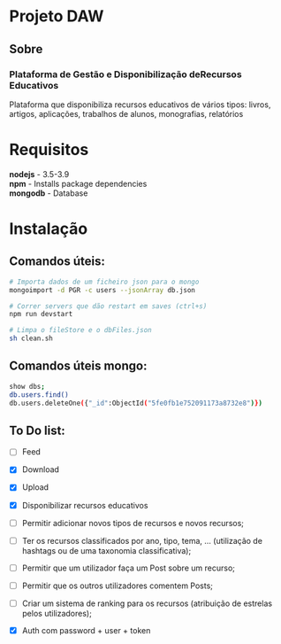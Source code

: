 # Projeto DAW

## Sobre
### Plataforma de Gestão e Disponibilização deRecursos Educativos
Plataforma que disponibiliza recursos educativos de vários tipos: livros, artigos, aplicações, trabalhos de alunos, monografias, relatórios

# Requisitos

**nodejs** - 3.5-3.9 </br>
**npm** - Installs package dependencies</br>
**mongodb** - Database</br>

# Instalação


## Comandos úteis:

```bash
# Importa dados de um ficheiro json para o mongo
mongoimport -d PGR -c users --jsonArray db.json

# Correr servers que dão restart em saves (ctrl+s)
npm run devstart

# Limpa o fileStore e o dbFiles.json
sh clean.sh
```

## Comandos úteis mongo:

```bash
show dbs;
db.users.find()
db.users.deleteOne({"_id":ObjectId("5fe0fb1e752091173a8732e8")})
```

## To Do list:
- [ ] Feed
- [X] Download
- [X] Upload
- [X] Disponibilizar recursos educativos 
- [ ] Permitir adicionar novos tipos de recursos e novos recursos;
- [ ] Ter os recursos classificados por ano, tipo, tema, ... (utilização de hashtags ou de uma taxonomia classificativa);
- [ ] Permitir que um utilizador faça um Post sobre um recurso;
- [ ] Permitir que os outros utilizadores comentem Posts;
- [ ] Criar um sistema de ranking para os recursos (atribuição de estrelas pelos utilizadores);
- [X] Auth com password + user + token



